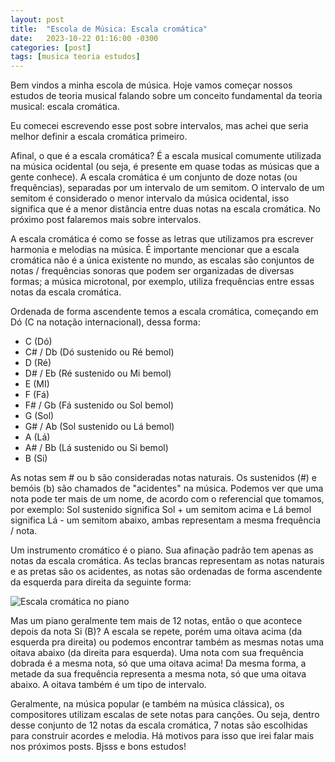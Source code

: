 ```yaml
---
layout: post
title:  "Escola de Música: Escala cromática"
date:   2023-10-22 01:16:00 -0300
categories: [post]
tags: [musica teoria estudos]
---
```


Bem vindos a minha escola de música. Hoje vamos começar nossos estudos de teoria musical falando sobre um conceito fundamental da teoria musical: escala cromática. 

Eu comecei escrevendo esse post sobre intervalos, mas achei que seria melhor definir a escala cromática primeiro.

Afinal, o que é a escala cromática? É a escala musical comumente utilizada na música ocidental (ou seja, é presente em quase todas as músicas que a gente conhece). A escala cromática é um conjunto de doze notas (ou frequências), separadas por um intervalo de um semitom. O intervalo de um semitom é considerado o menor intervalo da música ocidental, isso significa que é a menor distância entre duas notas na escala cromática. No próximo post falaremos mais sobre intervalos.

A escala cromática é como se fosse as letras que utilizamos pra escrever harmonia e melodias na música. É importante mencionar que a escala cromática não é a única existente no mundo, as escalas são conjuntos de notas / frequências sonoras que podem ser organizadas de diversas formas; a música microtonal, por exemplo, utiliza frequências entre essas notas da escala cromática.

Ordenada de forma ascendente temos a escala cromática, começando em Dó (C na notação internacional), dessa forma:

* C (Dó)
* C# / Db (Dó sustenido ou Ré bemol)
* D (Ré)
* D# / Eb (Ré sustenido ou Mi bemol)
* E (MI)
* F (Fá)
* F# / Gb (Fá sustenido ou Sol bemol)
* G (Sol)
* G# / Ab (Sol sustenido ou Lá bemol)
* A (Lá)
* A# / Bb (Lá sustenido ou Si bemol)
* B (Si)

As notas sem # ou b são consideradas notas naturais. Os sustenidos (#) e bemóis (b) são chamados de "acidentes" na música. Podemos ver que uma nota pode ter mais de um nome, de acordo com o referencial que tomamos, por exemplo: Sol sustenido significa Sol + um semitom acima e Lá bemol significa Lá - um semitom abaixo, ambas representam a mesma frequência / nota.

Um instrumento cromático é o piano. Sua afinação padrão tem apenas as notas da escala cromática. As teclas brancas representam as notas naturais e as pretas são os acidentes, as notas são ordenadas de forma ascendente da esquerda para direita da seguinte forma:

![Escala cromática no piano](https://www.piano-keyboard-guide.com/wp-content/uploads/2015/04/piano-chromatic-scale.jpg
)

Mas um piano geralmente tem mais de 12 notas, então o que acontece depois da nota Si (B)? A escala se repete, porém uma oitava acima (da esquerda pra direita) ou podemos encontrar também as mesmas notas uma oitava abaixo (da direita para esquerda). Uma nota com sua frequência dobrada é a mesma nota, só que uma oitava acima! Da mesma forma, a metade da sua frequência representa a mesma nota, só que uma oitava abaixo. A oitava também é um tipo de intervalo.

Geralmente, na música popular (e também na música clássica), os compositores utilizam escalas de sete notas para canções. Ou seja, dentro desse conjunto de 12 notas da escala cromática, 7 notas são escolhidas para construir acordes e melodia. Há motivos para isso que irei falar mais nos próximos posts. Bjsss e bons estudos!
